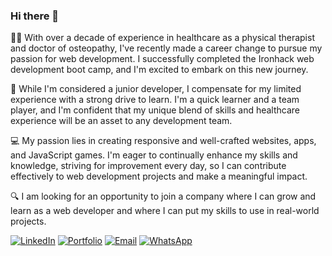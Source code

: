 ### Hi there 👋

<!--
**JohnDCGSantos/JohnDCGSantos** is a ✨ _special_ ✨ repository because its `README.md` (this file) appears on your GitHub profile.

Here are some ideas to get you started:

- 🔭 I’m currently working on ...
- 🌱 I’m currently learning ...
- 👯 I’m looking to collaborate on ...
- 🤔 I’m looking for help with ...
- 💬 Ask me about ...
- 📫 How to reach me: ...
- 😄 Pronouns: ...
- ⚡ Fun fact: ...
-->
👨‍⚕️ With over a decade of experience in healthcare as a physical therapist and doctor of osteopathy, I've recently made a career change to pursue my passion for web development. I successfully completed the Ironhack web development boot camp, and I'm excited to embark on this new journey.

🚀 While I'm considered a junior developer, I compensate for my limited experience with a strong drive to learn. I'm a quick learner and a team player, and I'm confident that my unique blend of skills and healthcare experience will be an asset to any development team.

💻 My passion lies in creating responsive and well-crafted websites, apps, and JavaScript games. I'm eager to continually enhance my skills and knowledge, striving for improvement every day, so I can contribute effectively to web development projects and make a meaningful impact.

🔍 I am looking for an opportunity to join a company where I can grow and learn as a web developer and where I can put my skills to use in real-world projects.

[![LinkedIn](https://img.shields.io/badge/LinkedIn-Profile-blue?style=for-the-badge&logo=linkedin)](https://www.linkedin.com/in/joaodcgs/)
[![Portfolio](https://img.shields.io/badge/Portfolio-Website-blue?style=for-the-badge)](https://joao-santos.netlify.app/)
[![Email](https://img.shields.io/badge/Email-jdcg.santos%40gmail.com-blue?style=for-the-badge)](mailto:jdcg.santos@gmail.com)
[![WhatsApp](https://img.shields.io/badge/WhatsApp-Chat-25D366?style=for-the-badge&logo=whatsapp)](https://api.whatsapp.com/send?phone=912154577)




